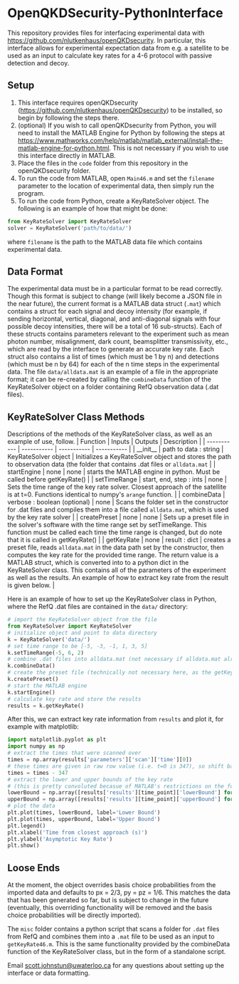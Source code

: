 # OpenQKDSecurity-PythonInterface
This repository provides files for interfacing experimental data with https://github.com/nlutkenhaus/openQKDsecurity. In particular, this interface allows for experimental expectation data from e.g. a satellite to be used as an input to calculate key rates for a 4-6 protocol with passive detection and decoy.

## Setup
1. This interface requires openQKDsecurity (https://github.com/nlutkenhaus/openQKDsecurity) to be installed, so begin by following the steps there. 
2. (optional) If you wish to call openQKDsecurity from Python, you will need to install the MATLAB Engine for Python by following the steps at https://www.mathworks.com/help/matlab/matlab_external/install-the-matlab-engine-for-python.html. This is not necessary if you wish to use this interface directly in MATLAB.
3. Place the files in the `code` folder from this repository in the openQKDsecurity folder.
4. To run the code from MATLAB, open `Main46.m` and set the `filename` parameter to the location of experimental data, then simply run the program. 
5. To run the code from Python, create a KeyRateSolver object. The following is an example of how that might be done:
```python
from KeyRateSolver import KeyRateSolver
solver = KeyRateSolver('path/to/data/')
```
where `filename` is the path to the MATLAB data file which contains experimental data.

## Data Format
The experimental data must be in a particular format to be read correctly. Though this format is subject to change (will likely become a JSON file in the near future), the current format is a MATLAB data struct (`.mat`) which contains a struct for each signal and decoy intensity (for example, if sending horizontal, vertical, diagonal, and anti-diagonal signals with four possible decoy intensities, there will be a total of 16 sub-structs). Each of these structs contains parameters relevant to the experiment such as mean photon number, misalignment, dark count, beamsplitter transmissivity, etc., which are read by the interface to generate an accurate key rate. Each struct also contains a list of times (which must be 1 by n) and detections (which must be n by 64) for each of the n time steps in the experimental data. The file `data/alldata.mat` is an example of a file in the appropriate format; it can be re-created by calling the `combineData` function of the KeyRateSolver object on a folder containing RefQ observation data (.dat files).

## KeyRateSolver Class Methods
Descriptions of the methods of the KeyRateSolver class, as well as an example of use, follow.
| Function | Inputs | Outputs | Description |
| ----------- | ----------- | ----------- | ----------- |
| \_\_init\_\_ | path to data : string | KeyRateSolver object | Initializes a KeyRateSolver object and stores the path to observation data (the folder that contains .dat files or `alldata.mat` |
| startEngine | none | none | starts the MATLAB engine in python. Must be called before getKeyRate() |
| setTimeRange | start, end, step : ints | none | Sets the time range of the key rate solver. Closest approach of the satellite is at t=0. Functions identical to numpy's `arange` function. |
| combineData | verbose : boolean (optional) | none | Scans the folder set in the constructor for .dat files and compiles them into a file called `alldata.mat`, which is used by the key rate solver |
| createPreset | none | none | Sets up a preset file in the solver's software with the time range set by setTimeRange. This function must be called each time the time range is changed, but do note that it is called in getKeyRate() |
| getKeyRate | none | result : dict | creates a preset file, reads `alldata.mat` in the data path set by the constructor, then computes the key rate for the provided time range. The return value is a MATLAB struct, which is converted into to a python dict in the KeyRateSolver class. This contains all of the parameters of the experiment as well as the results. An example of how to extract key rate from the result is given below. |

Here is an example of how to set up the KeyRateSolver class in Python, where the RefQ .dat files are contained in the `data/` directory:
```python
# import the KeyRateSolver object from the file
from KeyRateSolver import KeyRateSolver
# initialize object and point to data directory
k = KeyRateSolver('data/')
# set time range to be [-5, -3, -1, 1, 3, 5]
k.setTimeRange(-5, 6, 2)  
# combine .dat files into alldata.mat (not necessary if alldata.mat already exists and is correct)
k.combineData()
# create the preset file (technically not necessary here, as the getKeyRate() call below calls this as well)
k.createPreset()
# start the MATLAB engine
k.startEngine()
# calculate key rate and store the results
results = k.getKeyRate()
```

After this, we can extract key rate information from `results` and plot it, for example with matplotlib:
```python
import matplotlib.pyplot as plt
import numpy as np
# extract the times that were scanned over
times = np.array(results['parameters']['scan']['time'][0])
# these times are given in raw row value (i.e. t=0 is 347), so shift back to be centered at t=0:
times = times - 347
# extract the lower and upper bounds of the key rate
# (this is pretty convoluted becasue of MATLAB's restrictions on the format of the data that can be returned to Python)
lowerBound = np.array([results['results'][time_point]['lowerBound'] for time_point in range(len(results['results']))])
upperBound = np.array([results['results'][time_point]['upperBound'] for time_point in range(len(results['results']))])
# plot the data
plt.plot(times, lowerBound, label='Lower Bound')
plt.plot(times, upperBound, label='Upper Bound')
plt.legend()
plt.xlabel('Time from closest approach (s)')
plt.ylabel('Asymptotic Key Rate')
plt.show()
```

## Loose Ends

At the moment, the object overrides basis choice probabilities from the imported data and defaults to px = 2/3, py = pz = 1/6. This matches the data that has been generated so far, but is subject to change in the future (eventually, this overriding functionality will be removed and the basis choice probabilities will be directly imported).

The `misc` folder contains a python script that scans a folder for `.dat` files from RefQ and combines them into a `.mat` file to be used as an input to `getKeyRate46.m`. This is the same functionality provided by the combineData function of the KeyRateSolver class, but in the form of a standalone script.

Email scott.johnstun@uwaterloo.ca for any questions about setting up the interface or data formatting.


